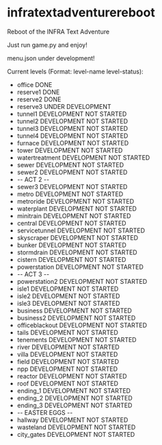 # infratextadventurereboot
Reboot of the INFRA Text Adventure

Just run game.py and enjoy!

menu.json under development!

Current levels (Format: level-name level-status):
  - office DONE
  - reserve1 DONE
  - reserve2 DONE
  - reserve3 UNDER DEVELOPMENT
  - tunnel1 DEVELOPMENT NOT STARTED
  - tunnel2 DEVELOPMENT NOT STARTED
  - tunnel3 DEVELOPMENT NOT STARTED
  - tunnel4 DEVELOPMENT NOT STARTED
  - furnace DEVELOPMENT NOT STARTED
  - tower DEVELOPMENT NOT STARTED
  - watertreatment DEVELOPMENT NOT STARTED
  - sewer DEVELOPMENT NOT STARTED
  - sewer2 DEVELOPMENT NOT STARTED
  - -- ACT 2 --
  - sewer3 DEVELOPMENT NOT STARTED
  - metro DEVELOPMENT NOT STARTED
  - metroride DEVELOPMENT NOT STARTED
  - waterplant DEVELOPMENT NOT STARTED
  - minitrain DEVELOPMENT NOT STARTED
  - central DEVELOPMENT NOT STARTED
  - servicetunnel DEVELOPMENT NOT STARTED
  - skyscraper DEVELOPMENT NOT STARTED
  - bunker DEVELOPMENT NOT STARTED
  - stormdrain DEVELOPMENT NOT STARTED
  - cistern DEVELOPMENT NOT STARTED
  - powerstation DEVELOPMENT NOT STARTED
  - -- ACT 3 --
  - powerstation2 DEVELOPMENT NOT STARTED
  - isle1 DEVELOPMENT NOT STARTED
  - isle2 DEVELOPMENT NOT STARTED
  - isle3 DEVELOPMENT NOT STARTED
  - business DEVELOPMENT NOT STARTED
  - business2 DEVELOPMENT NOT STARTED
  - officeblackout DEVELOPMENT NOT STARTED
  - tails DEVELOPMENT NOT STARTED
  - tenements DEVELOPMENT NOT STARTED
  - river DEVELOPMENT NOT STARTED
  - villa DEVELOPMENT NOT STARTED
  - field DEVELOPMENT NOT STARTED
  - npp DEVELOPMENT NOT STARTED
  - reactor DEVELOPMENT NOT STARTED
  - roof DEVELOPMENT NOT STARTED
  - ending_1 DEVELOPMENT NOT STARTED
  - ending_2 DEVELOPMENT NOT STARTED
  - ending_3 DEVELOPMENT NOT STARTED
  - -- EASTER EGGS --
  - hallway DEVELOPMENT NOT STARTED
  - wasteland DEVELOPMENT NOT STARTED
  - city_gates DEVELOPMENT NOT STARTED
  
